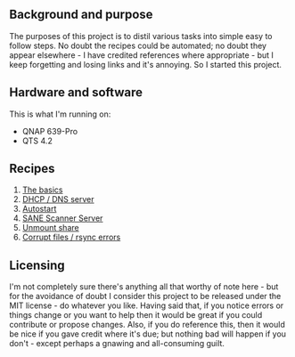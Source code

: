## Background and purpose
The purposes of this project is to distil various tasks into simple easy to
follow steps. No doubt the recipes could be automated; no doubt they appear
elsewhere - I have credited references where appropriate - but I keep forgetting
and losing links and it's annoying. So I started this project.

## Hardware and software
This is what I'm running on:
 * QNAP 639-Pro
 * QTS 4.2

## Recipes
1. [The basics](basics.md)
2. [DHCP / DNS server](dns-server.md)
3. [Autostart](autostart.md)
4. [SANE Scanner Server](sane-scanner.md)
5. [Unmount share](unmount-share.md)
6. [Corrupt files / rsync errors](corrupt-files.md)

## Licensing
I'm not completely sure there's anything all that worthy of note here - but for
the avoidance of doubt I consider this project to be released under the MIT
license - do whatever you like. Having said that, if you notice errors or things
change or you want to help then it would be great if you could contribute or
propose changes. Also, if you do reference this, then it would be nice if you
gave credit where it's due; but nothing bad will happen if you don't - except
perhaps a gnawing and all-consuming guilt.